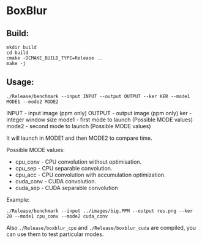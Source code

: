 # BoxBlur

## Build:
```
mkdir build
cd build
cmake -DCMAKE_BUILD_TYPE=Release .. 
make -j
```

## Usage:

```
./Release/benchmark --input INPUT --output OUTPUT --ker KER --mode1 MODE1 --mode2 MODE2
```
INPUT - input image (ppm only)
OUTPUT - output image (ppm only)
ker - integer window size
mode1 - first mode to launch (Possible MODE values)
mode2 - second mode to launch (Possible MODE values)

It will launch in MODE1 and then MODE2 to compare time.

Possible MODE values:
* cpu_conv - CPU convolution without optimisation.
* cpu_sep - CPU separable convolution.
* cpu_acc - CPU convolution with accumulation optimization.
* cuda_conv - CUDA convolution.
* cuda_sep - CUDA separable convolution

Example:

```
./Release/benchmark --input ../images/big.PPM --output res.png --ker 20 --mode1 cpu_conv --mode2 cuda_conv
```

Also `./Release/boxblur_cpu` and `./Release/boxblur_cuda` are compiled, you can use them to test particular modes.
